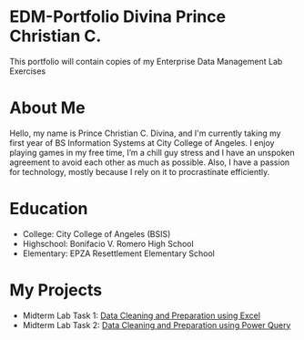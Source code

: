 # EDM-Portfolio Divina Prince Christian C.
This portfolio will contain copies of my Enterprise Data Management Lab Exercises
# About Me
Hello, my name is Prince Christian C. Divina, and I'm currently taking my first year of BS Information Systems at City College of Angeles. I enjoy playing games in my free time, I’m a chill guy stress and I have an unspoken agreement to avoid each other as much as possible. Also, I have a passion for technology, mostly because I rely on it to procrastinate efficiently.
# Education
- College: City College of Angeles (BSIS)
- Highschool: Bonifacio V. Romero High School
- Elementary: EPZA Resettlement Elementary School
# My Projects
- Midterm Lab Task 1: [Data Cleaning and Preparation using Excel](https://github.com/Prince1/Midterm%20Lab%20Task%201/README.md)
- Midterm Lab Task 2: [Data Cleaning and Preparation using Power Query](Midterm%20Task%202/README.md)

